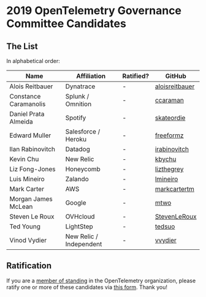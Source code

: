 # 2019 OpenTelemetry Governance Committee Candidates

## The List

In alphabetical order:

| Name | Affiliation | Ratified? | GitHub |
| --- | --- | --- | --- |
| Alois Reitbauer | Dynatrace | - | [aloisreitbauer](https://github.com/aloisreitbauer) |
| Constance Caramanolis | Splunk / Omnition | - | [ccaraman](https://github.com/ccaraman) |
| Daniel Prata Almeida | Spotify | - | [skateordie](https://github.com/skateordie) |
| Edward Muller | Salesforce / Heroku | - | [freeformz](https://github.com/freeformz) |
| Ilan Rabinovitch | Datadog | - | [irabinovitch](https://github.com/irabinovitch) |
| Kevin Chu | New Relic | - | [kbychu](https://github.com/kbychu) |
| Liz Fong-Jones | Honeycomb | - | [lizthegrey](https://github.com/lizthegrey) |
| Luis Mineiro | Zalando | - | [lmineiro](https://github.com/lmineiro) |
| Mark Carter | AWS | - | [markcartertm](https://github.com/markcartertm) |
| Morgan James McLean | Google | - | [mtwo](https://github.com/mtwo) |
| Steven Le Roux | OVHcloud | - | [StevenLeRoux](https://github.com/StevenLeRoux) |
| Ted Young | LightStep | - | [tedsuo](https://github.com/tedsuo) |
| Vinod Vydier | New Relic / Independent | - | [vvydier](https://github.com/vvydier) |

## Ratification

If you are a [member of
standing](https://github.com/open-telemetry/community/blob/master/governance-charter.md#members-of-standing)
in the OpenTelemetry organization, please ratify one or more of these
candidates via [this form](https://forms.gle/3nrPt9HTsNBFdeku7). Thank you!

